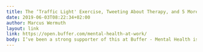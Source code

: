 ```yaml
---
title: The ‘Traffic Light' Exercise, Tweeting About Therapy, and 5 More Ways To Support Mental Health at Work
date: 2019-06-03T08:22:34+02:00
author: Marcus Wermuth
layout: link
link: https://open.buffer.com/mental-health-at-work/
body: I‘ve been a strong supporter of this at Buffer - Mental Health is important!
---
```



